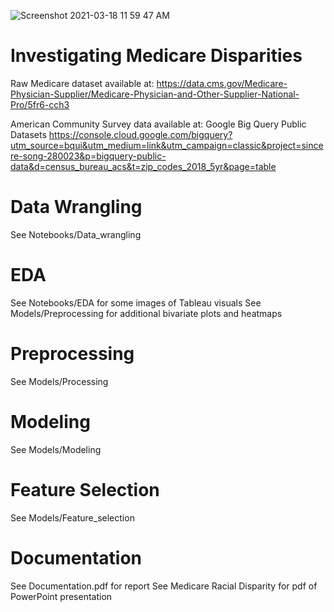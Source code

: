 ![Screenshot 2021-03-18 11 59 47 AM](https://user-images.githubusercontent.com/64040862/111657204-97da7580-87e1-11eb-8b88-0183dd7883c9.png)

# Investigating Medicare Disparities

Raw Medicare dataset available at:
https://data.cms.gov/Medicare-Physician-Supplier/Medicare-Physician-and-Other-Supplier-National-Pro/5fr6-cch3

American Community Survey data available at:
Google Big Query Public Datasets
https://console.cloud.google.com/bigquery?utm_source=bqui&utm_medium=link&utm_campaign=classic&project=sincere-song-280023&p=bigquery-public-data&d=census_bureau_acs&t=zip_codes_2018_5yr&page=table 

# Data Wrangling

See Notebooks/Data_wrangling

# EDA
See Notebooks/EDA for some images of Tableau visuals
See Models/Preprocessing for additional bivariate plots and heatmaps

# Preprocessing
See Models/Processing

# Modeling
See Models/Modeling

# Feature Selection
See Models/Feature_selection

# Documentation
See Documentation.pdf for report
See Medicare Racial Disparity for pdf of PowerPoint presentation
